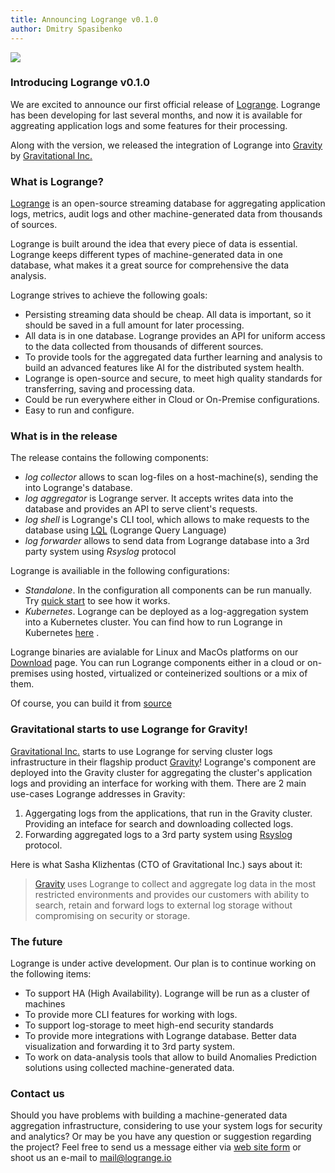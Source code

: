```yaml
---
title: Announcing Logrange v0.1.0 
author: Dmitry Spasibenko
---
```

![](https://raw.githubusercontent.com/logrange/website/master/blog/assets/Logrange-Logo-S.png)

### Introducing Logrange v0.1.0
We are excited to announce our first official release of [Logrange](https://www.github.com/logrange/logrange). Logrange has been developing for last several months, and now it is available for aggreating application logs and some features for their processing. 

Along with the version, we released the integration of Logrange into [Gravity](https://gravitational.com/gravity/) by [Gravitational Inc.](https://gravitational.com/)

### What is Logrange?
[Logrange](https://github.com/logrange/logrange) is an open-source streaming database for aggregating application logs, metrics, audit logs and other machine-generated data from thousands of sources.

Logrange is built around the idea that every piece of data is essential. Logrange keeps different types of machine-generated data in one database, what makes it a great source for comprehensive the data analysis.

Logrange strives to achieve the following goals:
- Persisting streaming data should be cheap. All data is important, so it should be saved in a full amount for later processing.
- All data is in one database. Logrange provides an API for uniform access to the data collected from thousands of different sources. 
- To provide tools for the aggregated data further learning and analysis to build an advanced features like AI for the distributed system health.
- Logrange is open-source and secure, to meet high quality standards for transferring, saving and processing data.
- Could be run everywhere either in Cloud or On-Premise configurations.
- Easy to run and configure.

### What is in the release
The release contains the following components:
- _log collector_ allows to scan log-files on a host-machine(s), sending the into Logrange's database. 
- _log aggregator_ is Logrange server. It accepts writes data into the database and provides an API to serve client's requests.
- _log shell_ is Logrange's CLI tool, which allows to make requests to the database using  [LQL](link) (Logrange Query Language)
- _log forwarder_ allows to send data from Logrange database into a 3rd party system using _Rsyslog_ protocol

Logrange is availiable in the following configurations: 
- _Standalone_. In the configuration all components can be run manually. Try [quick start](https://github.com/logrange/logrange#quick-start) to see how it works.
- _Kubernetes_. Logrange can be deployed as a log-aggregation system into a Kubernetes cluster. You can find how to run Logrange in Kubernetes [here](https://github.com/logrange/k8s) .

Logrange binaries are avialable for Linux and MacOs platforms on our [Download](link) page. You can run Logrange components either in a cloud or on-premises using hosted, virtualized or conteinerized soultions or a mix of them.

Of course, you can build it from [source](https://github.com/logrange/logrange)

### Gravitational starts to use Logrange for Gravity!
[Gravitational Inc.](https://gravitational.com/) starts to use Logrange for serving cluster logs infrastructure in their flagship product [Gravity](https://gravitational.com/gravity/)! Logrange's component are deployed into the Gravity cluster for aggregating the cluster's application logs and providing an interface for working with them. There are 2 main use-cases Logrange addresses in Gravity:
1. Aggergating logs from the applications, that run in the Gravity cluster. Providing an inteface for search and downloading collected logs.
2. Forwarding aggregated logs to a 3rd party system using [Rsyslog](https://en.wikipedia.org/wiki/Rsyslog) protocol.

Here is what Sasha Klizhentas (CTO of Gravitational Inc.) says about it:

> [Gravity](https://gravitational.com/gravity) uses Logrange to collect and aggregate log data in the most restricted environments and provides
> our customers with ability to search, retain and forward logs to external log storage without compromising on security or storage.

### The future
Logrange is under active development. Our plan is to continue working on the following items:
- To support HA (High Availability). Logrange will be run as a cluster of machines
- To provide more CLI features for working with logs.
- To support log-storage to meet high-end security standards
- To provide more integrations with Logrange database. Better data visualization and forwarding it to 3rd party system.
- To work on data-analysis tools that allow to build Anomalies Prediction solutions using collected machine-generated data.

### Contact us
Should you have problems with building a machine-generated data aggregation infrastructure, considering to use your system logs for security and analytics? Or may be you have any question or suggestion regarding the project? Feel free to send us a message either via [web site form](https://www.logrange.io#contact-us) or shoot us an e-mail to mail@logrange.io 
